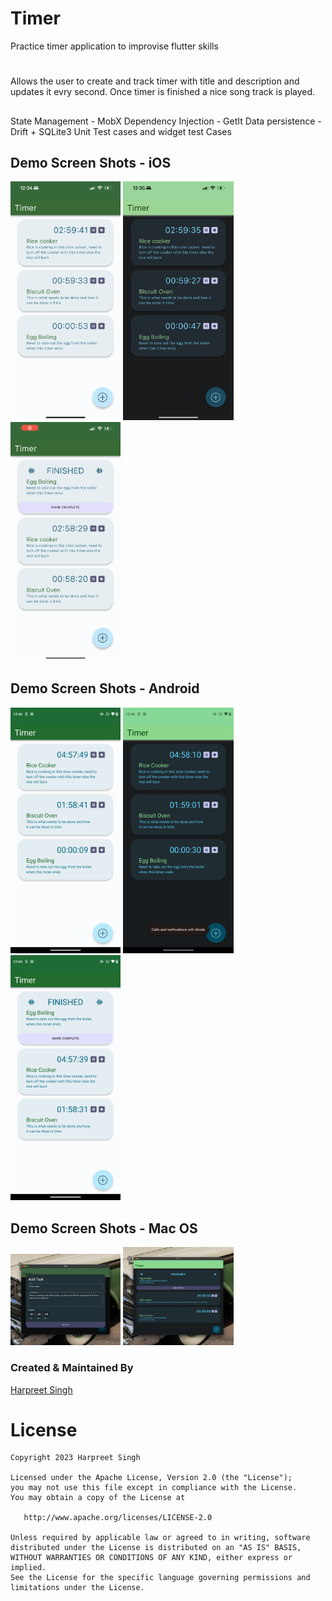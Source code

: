 # Timer

Practice timer application to improvise flutter skills
# 
Allows the user to create and track timer with title and description and updates it evry second. Once timer is finished a nice song track is played.
## 
 State Management - MobX
 Dependency Injection - GetIt
 Data persistence - Drift + SQLite3
 Unit Test cases and widget test Cases
## 


## Demo Screen Shots - iOS

<img src="/screenshots/ios/active_light.png" height="35%" width="35%"  alt="Active Light Demo"/> <img src="/screenshots/ios/active_dark.png"   height="35%" width="35%" alt="Active Dark Demo" /> <img src="/screenshots/ios/complete_light.png"   height="35%" width="35%" alt=" Complete Light Demo" /> 

## Demo Screen Shots - Android

<img src="/screenshots/android/active_light.png" height="35%" width="35%"  alt="Active Light Demo"/> <img src="/screenshots/android/active_dark.png"   height="35%" width="35%" alt="Active Dark Demo" /> <img src="/screenshots/android/complete_light.png"   height="35%" width="35%" alt=" Complete Light Demo" /> 
## Demo Screen Shots - Mac OS

<img src="/screenshots/mac/active_dark.png"   height="35%" width="35%" alt="Active Dark Demo" /> <img src="/screenshots/mac/complete_dark.png"   height="35%" width="35%" alt=" Complete Light Demo" /> 

### Created & Maintained By

[Harpreet Singh](https://github.com/harpreetseera) 

# License

    Copyright 2023 Harpreet Singh

    Licensed under the Apache License, Version 2.0 (the "License");
    you may not use this file except in compliance with the License.
    You may obtain a copy of the License at

       http://www.apache.org/licenses/LICENSE-2.0

    Unless required by applicable law or agreed to in writing, software
    distributed under the License is distributed on an "AS IS" BASIS,
    WITHOUT WARRANTIES OR CONDITIONS OF ANY KIND, either express or implied.
    See the License for the specific language governing permissions and
    limitations under the License.